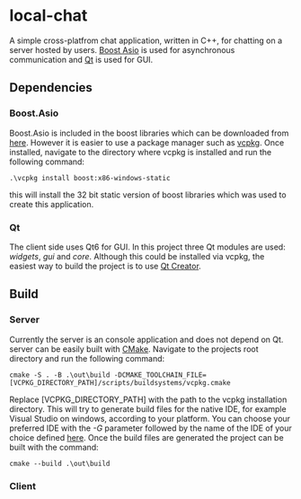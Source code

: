 # local-chat
A simple cross-platfrom chat application, written in C++, for chatting on a server hosted by users. [Boost Asio](https://www.boost.org/doc/libs/1_76_0/doc/html/boost_asio.html) is used for asynchronous communication and [Qt](https://www.qt.io/) is used for GUI. 
## Dependencies
### Boost.Asio
Boost.Asio is included in the boost libraries which can be downloaded from [here](https://www.boost.org/users/history/version_1_76_0.html). However it is easier to use a package manager such as [vcpkg](https://github.com/microsoft/vcpkg). 
Once installed, navigate to the directory where vcpkg is installed and run the following command:
```
.\vcpkg install boost:x86-windows-static
```
this will install the 32 bit static version of boost libraries which was used to create this application. 
### Qt
The client side uses Qt6 for GUI. In this project three Qt modules are used: *widgets*, *gui*  and *core*. Although this could be installed via vcpkg, the easiest way to build the project is to use [Qt Creator](https://www.qt.io/download). 

## Build
### Server
Currently the server is an console application and does not depend on Qt. server can be easily built with [CMake](https://cmake.org/). Navigate to the projects root directory and run the following command: 
```
cmake -S . -B .\out\build -DCMAKE_TOOLCHAIN_FILE=[VCPKG_DIRECTORY_PATH]/scripts/buildsystems/vcpkg.cmake
```
Replace [VCPKG_DIRECTORY_PATH] with the path to the vcpkg installation directory. This will try to generate build files for the native IDE, for example Visual Studio on windows, according to your platform. You can choose your preferred IDE with the *-G* parameter followed by the name of the IDE of your choice defined [here](https://cmake.org/cmake/help/latest/manual/cmake-generators.7.html#manual:cmake-generators(7)). Once the build files are generated the project can be built with the command: 
```
cmake --build .\out\build
```
### Client
